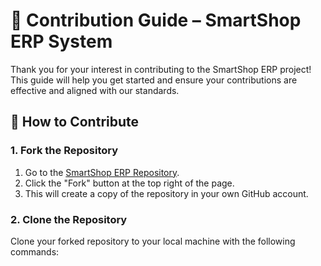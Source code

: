 # 🤝 Contribution Guide – SmartShop ERP System

Thank you for your interest in contributing to the SmartShop ERP project! This guide will help you get started and ensure your contributions are effective and aligned with our standards.

## 🚀 How to Contribute

### 1. Fork the Repository
1. Go to the [SmartShop ERP Repository](https://github.com/yourusername/smartshop-erp).
2. Click the "Fork" button at the top right of the page.
3. This will create a copy of the repository in your own GitHub account.

### 2. Clone the Repository

Clone your forked repository to your local machine with the following commands:
